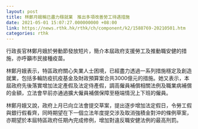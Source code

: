 ```yaml
---
layout: post
title: 林鄭月娥稱已盡力穩就業　推出多項改善勞工待遇措施
date: 2021-05-01 15:07:27.000000000 +08:00
link: https://news.rthk.hk/rthk/ch/component/k2/1588769-20210501.htm
categories: rthk
---
```


行政長官林鄭月娥於勞動節發放短片，簡介本屆政府支援勞工及推動職安健的措施，亦呼籲市民接種疫苗。

林鄭月娥表示，特區政府關心失業人士困境，已經盡力透過一系列措施穩定及創造就業，包括多輪防疫抗疫基金及財政預算案合共3000億元的措施。她又表示，本屆政府先後落實增加法定產假及法定侍產假，調高僱員補償相關法例及職業病補償的金額，立法會早前亦通過擴大僱員補償保障至極端情況上下班的僱員。

林鄭月娥又說，政府上月已向立法會提交草案，提出逐步增加法定假日，令勞工假與銀行假看齊，同時期望在下一個立法年度提交涉及取消強積金對沖的條例草案，亦期望於本屆特區政府任期內完成修例，增加對違反職安健法例的最高刑罰。
